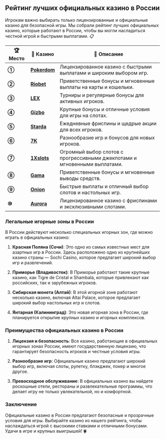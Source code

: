 ## Рейтинг лучших официальных казино в России

Игрокам важно выбирать только лицензированные и официальные казино для безопасной игры. Мы собрали рейтинг лучших официальных казино, которые работают в России, чтобы вы могли насладиться честной игрой и быстрыми выплатами. 📋

| **🏆 Место** | **🎰 Казино** | **💬 Описание** |
|-------------|-------------|----------------|
| **①** | [**Pokerdom**](https://brandplay.link/4k77v2yx) | Лицензированное казино с быстрыми выплатами и широким выбором игр. |
| **②** | [**Riobet**](https://brandplay.link/7xBLTPyj) | Приветственные бонусы и мгновенные выплаты на карты и кошельки. |
| **③** | [**LEX**](https://brandplay.link/zW4hdDFV) | Турниры и регулярные бонусы для активных игроков. |
| **④** | [**Gizbo**](https://brandplay.link/bprXw4YV) | Крупные бонусы и отличные условия для игры на слотах. |
| **⑤** | [**Starda**](https://brandplay.link/fB7xwRFL) | Ежедневные фриспины и щедрые акции для всех игроков. |
| **⑥** | [**7K**](https://brandplay.link/BvQyFShp) | Разнообразие игр и бонусов для новых игроков. |
| **⑦** | [**1Xslots**](https://brandplay.link/hSB1khtr) | Огромный выбор слотов с прогрессивными джекпотами и мгновенными выплатами. |
| **⑧** | [**Gama**](https://brandplay.link/j6NMKsDz) | Приветственные бонусы и мгновенные выводы средств. |
| **⑨** | [**Onion**](https://brandplay.link/zBGRVpQ9) | Быстрые выплаты и отличный выбор слотов и настольных игр. |
| **⑩** | [**Aurora**](https://10trafic-stat2.com/click/668546556bcc6313411604bd/6766/13032/subaccount) | Лицензированное казино с фриспинами и эксклюзивными слотами. |

### Легальные игорные зоны в России

В России действуют несколько специальных игорных зон, где можно играть в официальных казино:

1. **Красная Поляна (Сочи)**: Это одно из самых известных мест для азартных игр в России. Здесь расположено одно из крупнейших казино страны — Sochi Casino, которое предлагает широкий выбор игр и развлечений.

2. **Приморье (Владивосток)**: В Приморье работают такие крупные казино, как Tigre de Cristal и Shambala, которые привлекают как российских, так и зарубежных игроков.

3. **Сибирская монета (Алтай)**: В этой игорной зоне работают несколько казино, включая Altai Palace, которое предлагает широкий выбор настольных игр и слотов.

4. **Янтарная (Калининград)**: Это новая игорная зона в России, где планируется открытие крупных казино и игорных комплексов.

### Преимущества официальных казино в России

1. **Лицензия и безопасность**: Все казино, работающие в официальных игорных зонах России, имеют государственную лицензию, что гарантирует безопасность игроков и честные условия игры.
   
2. **Разнообразие игр**: Официальные казино предлагают широкий выбор игр, включая слоты, рулетку, блэкджек, покер и многое другое.

3. **Превосходное обслуживание**: В официальных казино вы найдете роскошные отели, рестораны и развлекательные программы, что делает игру не только увлекательной, но и комфортной.

### Заключение
Официальные казино в России предлагают безопасные и прозрачные условия для игры. Выбирайте казино из нашего рейтинга, чтобы наслаждаться игрой с высокими ставками и отличными бонусами. Удачи в игре и крупных выигрышей! 🍀
